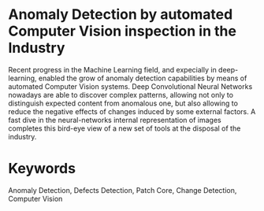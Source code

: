 # Anomaly Detection by automated Computer Vision inspection in the Industry

Recent progress in the Machine Learning field, and expecially in deep-learning,
enabled the grow of anomaly detection capabilities by means of automated Computer Vision systems.
Deep Convolutional Neural Networks nowadays are able to discover complex patterns,
allowing not only to distinguish expected content from anomalous one,
but also allowing to reduce the negative effects of changes induced by some external factors.
A fast dive in the neural-networks internal representation of images 
completes this bird-eye view of a new set of tools at the disposal of the industry.

# Keywords

Anomaly Detection, Defects Detection, Patch Core, Change Detection, Computer Vision

